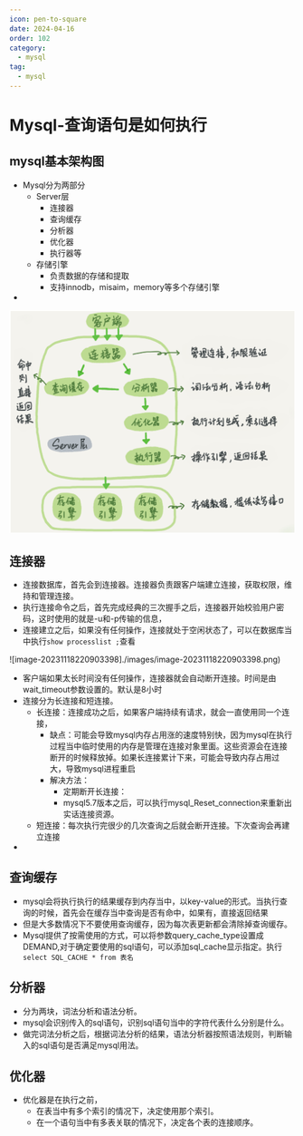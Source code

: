 ```yaml
---
icon: pen-to-square
date: 2024-04-16
order: 102
category:
  - mysql
tag:
  - mysql
---
```

# Mysql-查询语句是如何执行

## mysql基本架构图

- Mysql分为两部分
  - Server层
    - 连接器
    - 查询缓存
    - 分析器
    - 优化器
    - 执行器等
  - 存储引擎
    - 负责数据的存储和提取
    - 支持innodb，misaim，memory等多个存储引擎
- 

![Snipaste_2023-10-12_23-32-49](./images/Snipaste_2023-10-12_23-32-49.png)

## 连接器

- 连接数据库，首先会到连接器。连接器负责跟客户端建立连接，获取权限，维持和管理连接。
- 执行连接命令之后，首先完成经典的三次握手之后，连接器开始校验用户密码，这时使用的就是-u和-p传输的信息，
- 连接建立之后，如果没有任何操作，连接就处于空闲状态了，可以在数据库当中执行`show processlist ;`查看

![image-20231118220903398]./images/image-20231118220903398.png)

- 客户端如果太长时间没有任何操作，连接器就会自动断开连接。时间是由wait_timeout参数设置的。默认是8小时
- 连接分为长连接和短连接。
  - 长连接：连接成功之后，如果客户端持续有请求，就会一直使用同一个连接，
    - 缺点：可能会导致mysql内存占用涨的速度特别快，因为mysql在执行过程当中临时使用的内存是管理在连接对象里面。这些资源会在连接断开的时候释放掉。如果长连接累计下来，可能会导致内存占用过大，导致mysql进程重启
    - 解决方法：
      - 定期断开长连接：
      - mysql5.7版本之后，可以执行mysql_Reset_connection来重新出实话连接资源。
  - 短连接：每次执行完很少的几次查询之后就会断开连接。下次查询会再建立连接
- 

## 查询缓存

- mysql会将执行执行的结果缓存到内存当中，以key-value的形式。当执行查询的时候，首先会在缓存当中查询是否有命中，如果有，直接返回结果
- 但是大多数情况下不要使用查询缓存，因为每次表更新都会清除掉查询缓存。
- Mysql提供了按需使用的方式，可以将参数query_cache_type设置成DEMAND,对于确定要使用的sql语句，可以添加sql_cache显示指定。执行`select SQL_CACHE * from 表名`

## 分析器

- 分为两块，词法分析和语法分析。
- mysql会识别传入的sql语句，识别sql语句当中的字符代表什么分别是什么。
- 做完词法分析之后，根据词法分析的结果，语法分析器按照语法规则，判断输入的sql语句是否满足mysql用法。

## 优化器

- 优化器是在执行之前，
  - 在表当中有多个索引的情况下，决定使用那个索引。
  - 在一个语句当中有多表关联的情况下，决定各个表的连接顺序。


